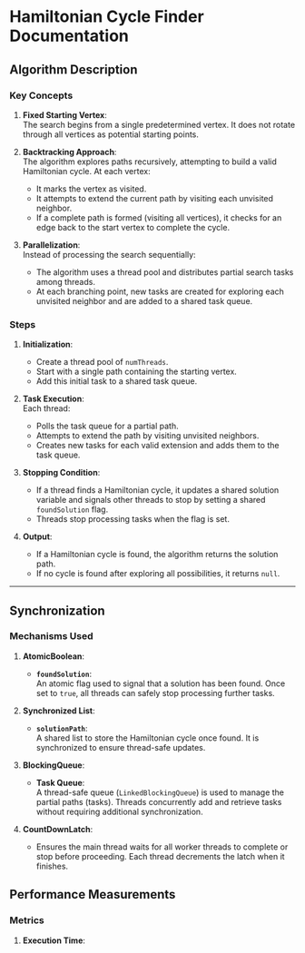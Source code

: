 
# **Hamiltonian Cycle Finder Documentation**

## **Algorithm Description**

### **Key Concepts**
1. **Fixed Starting Vertex**:  
   The search begins from a single predetermined vertex. It does not rotate through all vertices as potential starting points.

2. **Backtracking Approach**:  
   The algorithm explores paths recursively, attempting to build a valid Hamiltonian cycle. At each vertex:
   - It marks the vertex as visited.
   - It attempts to extend the current path by visiting each unvisited neighbor.
   - If a complete path is formed (visiting all vertices), it checks for an edge back to the start vertex to complete the cycle.

3. **Parallelization**:  
   Instead of processing the search sequentially:
   - The algorithm uses a thread pool and distributes partial search tasks among threads.
   - At each branching point, new tasks are created for exploring each unvisited neighbor and are added to a shared task queue.

### **Steps**
1. **Initialization**:
   - Create a thread pool of `numThreads`.
   - Start with a single path containing the starting vertex.
   - Add this initial task to a shared task queue.

2. **Task Execution**:  
   Each thread:
   - Polls the task queue for a partial path.
   - Attempts to extend the path by visiting unvisited neighbors.
   - Creates new tasks for each valid extension and adds them to the task queue.

3. **Stopping Condition**:
   - If a thread finds a Hamiltonian cycle, it updates a shared solution variable and signals other threads to stop by setting a shared `foundSolution` flag.
   - Threads stop processing tasks when the flag is set.

4. **Output**:
   - If a Hamiltonian cycle is found, the algorithm returns the solution path.
   - If no cycle is found after exploring all possibilities, it returns `null`.

---

## **Synchronization**

### **Mechanisms Used**
1. **AtomicBoolean**:
   - **`foundSolution`**:  
     An atomic flag used to signal that a solution has been found. Once set to `true`, all threads can safely stop processing further tasks.

2. **Synchronized List**:
   - **`solutionPath`**:  
     A shared list to store the Hamiltonian cycle once found. It is synchronized to ensure thread-safe updates.

3. **BlockingQueue**:
   - **Task Queue**:  
     A thread-safe queue (`LinkedBlockingQueue`) is used to manage the partial paths (tasks). Threads concurrently add and retrieve tasks without requiring additional synchronization.

4. **CountDownLatch**:
   - Ensures the main thread waits for all worker threads to complete or stop before proceeding. Each thread decrements the latch when it finishes.

## **Performance Measurements**

### **Metrics**
1. **Execution Time**:  
